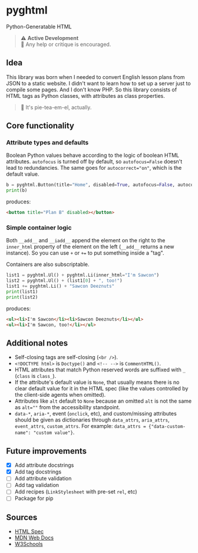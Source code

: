 # pyghtml

Python-Generatable HTML

> ⚠️ **Active Development**  
> 🦐 Any help or critique is encouraged.

## Idea

This library was born when I needed to convert English lesson plans from JSON to a static website. I didn't want to learn how to set up a server just to compile some pages. And I don't know PHP. So this library consists of HTML tags as Python classes, with attributes as class properties.

> 💅 It's pie-tea-em-el, actually.

## Core functionality

### Attribute types and defaults

Boolean Python values behave according to the logic of boolean HTML attributes. `autofocus` is turned off by default, so `autofocus=False` doesn't lead to redundancies. The same goes for `autocorrect="on"`, which is the default value.

```python
b = pyghtml.Button(title="Home", disabled=True, autofocus=False, autocorrect="on")
print(b)
```

produces:

```html
<button title="Plan B" disabled></button>
```

### Simple container logic

Both `__add__` and `__iadd__` append the element on the right to the `inner_html` property of the element on the left (`__add__` returns a new instance). So you can use `+` or `+=` to put something inside a "tag".

Containers are also subscriptable.

```python
list1 = pyghtml.Ul() + pyghtml.Li(inner_html="I'm Sawcon")
list2 = pyghtml.Ul() + (list1[0] + ", too!")
list1 += pyghtml.Li() + "Sawcon Deeznuts"
print(list1)
print(list2)
```

produces:

```html
<ul><li>I'm Sawcon</li><li>Sawcon Deeznuts</li></ul>
<ul><li>I'm Sawcon, too!</li></ul>
```

## Additional notes

- Self-closing tags are self-closing (`<br />`).
- `<!DOCTYPE html>` is `Doctype()` and `<!-- -->` is `CommentHTML()`.
- HTML attributes that match Python reserved words are suffixed with `_` (`class` is `class_`).
- If the attribute's default value is `None`, that usually means there is no clear default value for it in the HTML spec (like the values controlled by the client-side agents when omitted).
- Attributes like `alt` default to `None` because an omitted `alt` is not the same as `alt=""` from the accessibility standpoint.
- `data-*`, `aria-*`, event (`onclick`, etc), and custom/missing attributes should be given as dictionaries through `data_attrs`, `aria_attrs`, `event_attrs`, `custom_attrs`. For example: `data_attrs = {"data-custom-name": "custom value"}`.

## Future improvements

- [x] Add attribute docstrings
- [x] Add tag docstrings
- [ ] Add attribute validation
- [ ] Add tag validation
- [ ] Add recipes (`LinkStylesheet` with pre-set `rel`, etc)
- [ ] Package for pip

## Sources

- [HTML Spec](https://developer.mozilla.org/en-US/docs/Web/HTML)
- [MDN Web Docs](https://html.spec.whatwg.org/)
- [W3Schools](https://www.w3schools.com/tags/default.asp)
